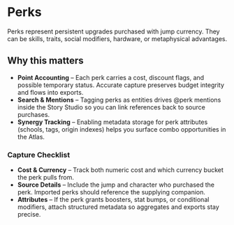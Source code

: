 <!--
MIT License

Copyright (c) 2025 Bloodawn

Permission is hereby granted, free of charge, to any person obtaining a copy
of this software and associated documentation files (the "Software"), to deal
in the Software without restriction, including without limitation the rights
to use, copy, modify, merge, publish, distribute, sublicense, and/or sell
copies of the Software, and to permit persons to do so, subject to the
following conditions:

The above copyright notice and this permission notice shall be included in all
copies or substantial portions of the Software.

THE SOFTWARE IS PROVIDED "AS IS", WITHOUT WARRANTY OF ANY KIND, EXPRESS OR
IMPLIED, INCLUDING BUT NOT LIMITED TO THE WARRANTIES OF MERCHANTABILITY,
FITNESS FOR A PARTICULAR PURPOSE AND NONINFRINGEMENT. IN NO EVENT SHALL THE
AUTHORS OR COPYRIGHT HOLDERS BE LIABLE FOR ANY CLAIM, DAMAGES OR OTHER
LIABILITY, WHETHER IN AN ACTION OF CONTRACT, TORT OR OTHERWISE, ARISING FROM,
OUT OF OR IN CONNECTION WITH THE SOFTWARE OR THE USE OR OTHER DEALINGS IN THE
SOFTWARE.
-->

# Perks

Perks represent persistent upgrades purchased with jump currency. They can be skills, traits, social modifiers, hardware, or metaphysical advantages.

## Why this matters

- **Point Accounting** – Each perk carries a cost, discount flags, and possible temporary status. Accurate capture preserves budget integrity and flows into exports.
- **Search & Mentions** – Tagging perks as entities drives @perk mentions inside the Story Studio so you can link references back to source purchases.
- **Synergy Tracking** – Enabling metadata storage for perk attributes (schools, tags, origin indexes) helps you surface combo opportunities in the Atlas.

### Capture Checklist

- **Cost & Currency** – Track both numeric cost and which currency bucket the perk pulls from.
- **Source Details** – Include the jump and character who purchased the perk. Imported perks should reference the supplying companion.
- **Attributes** – If the perk grants boosters, stat bumps, or conditional modifiers, attach structured metadata so aggregates and exports stay precise.
